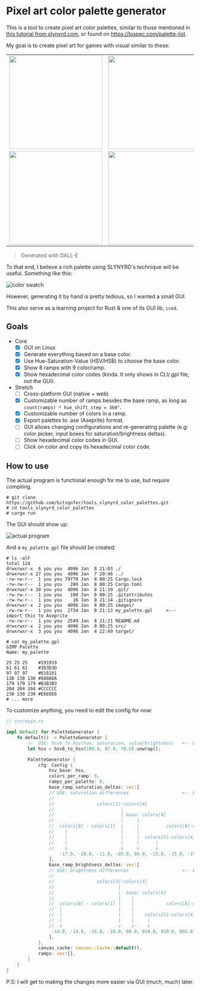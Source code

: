 # Pixel art color palette generator

This is a tool to create pixel art color palettes, similar to those mentioned in
[this tutorial from slynyrd.com](https://www.slynyrd.com/blog/2018/1/10/pixelblog-1-color-palettes),
or found on <https://lospec.com/palette-list>.

My goal is to create pixel art for games with visual similar to these:

<!-- GET URL from ![](images/male_explorer.png) -->
<table>
<tr>
<td><img src="https://github.com/bitsgofer/tools_slynyrd_color_palettes/raw/main/images/male_explorer.png" width="250px"></td>
<td><img src="https://github.com/bitsgofer/tools_slynyrd_color_palettes/raw/main/images/female_explorer_1.png" width="250px"></td>
<td><img src="https://github.com/bitsgofer/tools_slynyrd_color_palettes/raw/main/images/female_explorer_2.png" width="250px"></td>
<td><img src="https://github.com/bitsgofer/tools_slynyrd_color_palettes/raw/main/images/female_explorer_3.png" width="250px"></td>
</tr>
<tr>
<td><img src="https://github.com/bitsgofer/tools_slynyrd_color_palettes/raw/main/images/scene_1.png" width="250px"></td>
<td><img src="https://github.com/bitsgofer/tools_slynyrd_color_palettes/raw/main/images/scene_2.png" width="250px"></td>
<td><img src="https://github.com/bitsgofer/tools_slynyrd_color_palettes/raw/main/images/scene_3.png" width="250px"></td>
<td><img src="https://github.com/bitsgofer/tools_slynyrd_color_palettes/raw/main/images/scene_4.png" width="250px"></td>
</tr>
</table>

> Generated with DALL-E

To that end, I believe a rich palette using SLYNYRD's technique will be useful.
Something like this:

![color swatch](images/swatches.png)

However, generating it by hand is pretty tedious, so I wanted a small GUI.

This also serve as a learning project for Rust & one of its GUI lib, `iced`.

## Goals

- Core
  - [x] GUI on Linux
  - [x] Generate everything based on a base color.
  - [x] Use Hue-Saturation-Value (HSV/HSB) to choose the base color.
  - [x] Show 8 ramps with 9 color/ramp.
  - [x] Show hexadecimal color codes (kinda. It only shows in CLI/.gpl file, not the GUI).
- Stretch
  - [ ] Cross-platform GUI (native + web)
  - [x] Customizable number of ramps besides the base ramp, as long as `count(ramps) * hue_shift_step = 360°`.
  - [x] Customizable number of colors in a ramp.
  - [x] Export palettes to .ase (Aseprite) format.
  - [ ] GUI allows changing configurations and re-generating palette (e.g: color picker, input boxes for saturation/brightness deltas).
  - [ ] Show hexadecimal color codes in GUI.
  - [ ] Click on color and copy its hexadecimal color code.

## How to use

The actual program is functional enough for me to use, but require compiling.

```
# git clone https://github.com/bitsgofer/tools_slynyrd_color_palettes.git
# cd tools_slynyrd_color_palettes
# cargo run
```

The GUI should show up:

![actual program](images/program.png)

And a `my_palette.gpl` file should be created:

```
# ls -alF
total 124
drwxrwxr-x  6 you you  4096 Jan  8 21:03 ./
drwxrwxr-x 27 you you  4096 Jan  7 20:46 ../
-rw-rw-r--  1 you you 79770 Jan  8 00:25 Cargo.lock
-rw-rw-r--  1 you you   280 Jan  8 00:25 Cargo.toml
drwxrwxr-x 10 you you  4096 Jan  8 21:19 .git/
-rw-rw-r--  1 you you   100 Jan  8 00:25 .gitattributes
-rw-rw-r--  1 you you    16 Jan  8 21:14 .gitignore
drwxrwxr-x  2 you you  4096 Jan  8 00:25 images/
-rw-rw-r--  1 you you  2734 Jan  8 21:13 my_palette.gpl     <--- import this to Aseprite
-rw-rw-r--  1 you you  2549 Jan  8 21:21 README.md
drwxrwxr-x  2 you you  4096 Jan  8 00:25 src/
drwxrwxr-x  3 you you  4096 Jan  4 22:49 target/
```

```
# cat my_palette.gpl
GIMP Palette
Name: my_palette

25 25 25	#191919
61 61 61	#3D3D3D
97 97 97	#616161
138 138 138	#8A8A8A
179 179 179	#B3B3B3
204 204 204	#CCCCCC
230 230 230	#E6E6E6
# ... more
```

To customize anything, you need to edit the config for now:

```rust
// src/main.rs

impl Default for PaletteGenerator {
    fn default() -> PaletteGenerator {
        //  USE: hsv8_to_hsv(hue, saturation, value/brightness)   <-- EDIT HERE
        let hsv = hsv8_to_hsv(180.0, 87.0, 70.0).unwrap();

        PaletteGenerator {
            cfg: Config {
                hsv_base: hsv,
                colors_per_ramp: 9,
                ramps_per_palette: 8,
                base_ramp_saturation_deltas: vec![
                // USE: saturation differences                    <-- EDIT HERE
                //
                //                colors[3]-colors[4]
                //                         |
                //                         | base: colors[4]
                //                         |     |
                //  colors[0] - colors[1]  |     |          colors[8]-colors[7]
                //    |                    |     |                          |
                //    |                    |     |  colors[5]-colors[4]     |
                //    |                    |     |      |                   |
                //    v                    v     v      v                   v
                    -17.0, -20.0, -11.0, -05.0, 00.0, -15.0, -15.0, -15.0, -15.0,
                ],
                base_ramp_brightness_deltas: vec![
                // USE: brightness differences                    <-- EDIT HERE
                //
                //                colors[3]-colors[4]
                //                        |
                //                        |  base: colors[4]
                //                        |    |
                //  colors[0] - colors[1] |    |            colors[8]-colors[7]
                //  |                     |    |                          |
                //  |                     |    |    colors[5]-colors[4]   |
                //  |                     |    |     |                    |
                //  v                     v    v     v                    v
                 -14.0, -14.0, -16.0, -16.0, 00.0, 010.0, 010.0, 005.0, 005.0,
                ],
            },
            canvas_cache: canvas::Cache::default(),
            ramps: vec![],
        }
    }
}
```

P.S: I will get to making the changes more easier via GUI (much, much) later.
